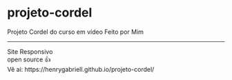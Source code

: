 # projeto-cordel
Projeto Cordel do curso em vídeo Feito por Mim
<hr>
Site Responsivo
<br>
open source 👍
<br>
Vê ai: https://henrygabriell.github.io/projeto-cordel/
